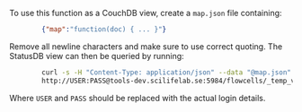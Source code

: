 To use this function as a CouchDB view, create a <code>map.json</code> file containing:
```json
        {"map":"function(doc) { ... }"}
```
Remove all newline characters and make sure to use correct quoting.
The StatusDB view can then be queried by running:
```bash
        curl -s -H "Content-Type: application/json" --data "@map.json" \
        http://USER:PASS@tools-dev.scilifelab.se:5984/flowcells/_temp_view
```
Where <code>USER</code> and <code>PASS</code> should be replaced with the actual login details.
